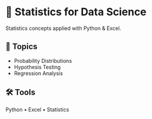 # 📐 Statistics for Data Science

Statistics concepts applied with Python & Excel.

## 🔹 Topics
- Probability Distributions  
- Hypothesis Testing  
- Regression Analysis  

## 🛠 Tools
Python • Excel • Statistics
